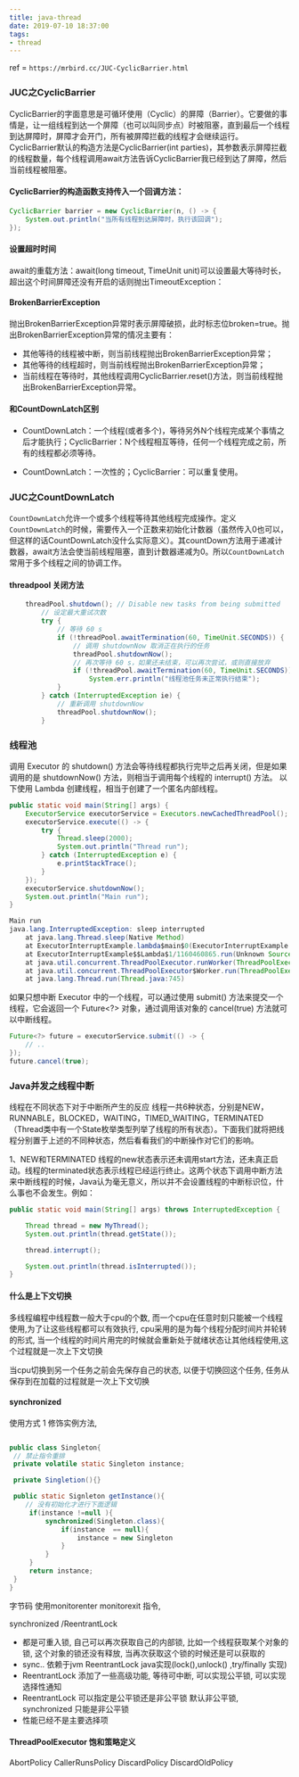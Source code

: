 ```yaml
---
title: java-thread
date: 2019-07-10 18:37:00
tags:
- thread
---
```


ref = `https://mrbird.cc/JUC-CyclicBarrier.html`
### JUC之CyclicBarrier

CyclicBarrier的字面意思是可循环使用（Cyclic）的屏障（Barrier）。它要做的事情是，让一组线程到达一个屏障（也可以叫同步点）时被阻塞，直到最后一个线程到达屏障时，屏障才会开门，所有被屏障拦截的线程才会继续运行。CyclicBarrier默认的构造方法是CyclicBarrier(int parties)，其参数表示屏障拦截的线程数量，每个线程调用await方法告诉CyclicBarrier我已经到达了屏障，然后当前线程被阻塞。

#### CyclicBarrier的构造函数支持传入一个回调方法：

```java
CyclicBarrier barrier = new CyclicBarrier(n, () -> {
    System.out.println("当所有线程到达屏障时，执行该回调");
});
```

####  设置超时时间

await的重载方法：await(long timeout, TimeUnit unit)可以设置最大等待时长，超出这个时间屏障还没有开启的话则抛出TimeoutException：

#### BrokenBarrierException

抛出BrokenBarrierException异常时表示屏障破损，此时标志位broken=true。抛出BrokenBarrierException异常的情况主要有：

- 其他等待的线程被中断，则当前线程抛出BrokenBarrierException异常；
- 其他等待的线程超时，则当前线程抛出BrokenBarrierException异常；
- 当前线程在等待时，其他线程调用CyclicBarrier.reset()方法，则当前线程抛出BrokenBarrierException异常。


#### 和CountDownLatch区别
- CountDownLatch：一个线程(或者多个)，等待另外N个线程完成某个事情之后才能执行；CyclicBarrier：N个线程相互等待，任何一个线程完成之前，所有的线程都必须等待。

- CountDownLatch：一次性的；CyclicBarrier：可以重复使用。


### JUC之CountDownLatch
`CountDownLatch`允许一个或多个线程等待其他线程完成操作。定义`CountDownLatch`的时候，需要传入一个正数来初始化计数器（虽然传入0也可以，但这样的话CountDownLatch没什么实际意义）。其countDown方法用于递减计数器，await方法会使当前线程阻塞，直到计数器递减为0。所以`CountDownLatch`常用于多个线程之间的协调工作。


#### threadpool 关闭方法
```java
    threadPool.shutdown(); // Disable new tasks from being submitted
        // 设定最大重试次数
        try {
            // 等待 60 s
            if (!threadPool.awaitTermination(60, TimeUnit.SECONDS)) {
                // 调用 shutdownNow 取消正在执行的任务
                threadPool.shutdownNow();
                // 再次等待 60 s，如果还未结束，可以再次尝试，或则直接放弃
                if (!threadPool.awaitTermination(60, TimeUnit.SECONDS))
                    System.err.println("线程池任务未正常执行结束");
            }
        } catch (InterruptedException ie) {
            // 重新调用 shutdownNow
            threadPool.shutdownNow();
        }
```


### 线程池 
调用 Executor 的 shutdown() 方法会等待线程都执行完毕之后再关闭，但是如果调用的是 shutdownNow() 方法，则相当于调用每个线程的 interrupt() 方法。
以下使用 Lambda 创建线程，相当于创建了一个匿名内部线程。

```java
public static void main(String[] args) {
    ExecutorService executorService = Executors.newCachedThreadPool();
    executorService.execute(() -> {
        try {
            Thread.sleep(2000);
            System.out.println("Thread run");
        } catch (InterruptedException e) {
            e.printStackTrace();
        }
    });
    executorService.shutdownNow();
    System.out.println("Main run");
}
```
```java
Main run
java.lang.InterruptedException: sleep interrupted
    at java.lang.Thread.sleep(Native Method)
    at ExecutorInterruptExample.lambda$main$0(ExecutorInterruptExample.java:9)
    at ExecutorInterruptExample$$Lambda$1/1160460865.run(Unknown Source)
    at java.util.concurrent.ThreadPoolExecutor.runWorker(ThreadPoolExecutor.java:1142)
    at java.util.concurrent.ThreadPoolExecutor$Worker.run(ThreadPoolExecutor.java:617)
    at java.lang.Thread.run(Thread.java:745)
```
如果只想中断 Executor 中的一个线程，可以通过使用 submit() 方法来提交一个线程，它会返回一个 Future<?> 对象，通过调用该对象的 cancel(true) 方法就可以中断线程。

```java
Future<?> future = executorService.submit(() -> {
    // ..
});
future.cancel(true);
```


### Java并发之线程中断

线程在不同状态下对于中断所产生的反应
     线程一共6种状态，分别是NEW，RUNNABLE，BLOCKED，WAITING，TIMED_WAITING，TERMINATED（Thread类中有一个State枚举类型列举了线程的所有状态）。下面我们就将把线程分别置于上述的不同种状态，然后看看我们的中断操作对它们的影响。

1、NEW和TERMINATED
     线程的new状态表示还未调用start方法，还未真正启动。线程的terminated状态表示线程已经运行终止。这两个状态下调用中断方法来中断线程的时候，Java认为毫无意义，所以并不会设置线程的中断标识位，什么事也不会发生。例如：
```java
public static void main(String[] args) throws InterruptedException {

    Thread thread = new MyThread();
    System.out.println(thread.getState());

    thread.interrupt();

    System.out.println(thread.isInterrupted());
}
```

#### 什么是上下文切换

多线程编程中线程数一般大于cpu的个数, 而一个cpu在任意时刻只能被一个线程使用,为了让这些线程都可以有效执行, cpu采用的是为每个线程分配时间片并轮转的形式, 当一个线程的时间片用完的时候就会重新处于就绪状态让其他线程使用,这个过程就是一次上下文切换

当cpu切换到另一个任务之前会先保存自己的状态, 以便于切换回这个任务, 任务从保存到在加载的过程就是一次上下文切换


#### synchronized
使用方式
1 修饰实例方法, 
```java

public class Singleton{
 // 禁止指令重排
 private volatile static Singleton instance;

 private Singletion(){}

 public static Signleton getInstance(){
    // 没有初始化才进行下面逻辑
     if(instance !=null ){
         synchronized(Singleton.class){
             if(instance  == null){
                 instance = new Singleton
             }
         }
     }
     return instance;
 }   
}
```
字节码
使用monitorenter monitorexit 指令, 


synchronized /ReentrantLock
- 都是可重入锁, 自己可以再次获取自己的内部锁, 比如一个线程获取某个对象的锁, 这个对象的锁还没有释放, 当再次获取这个锁的时候还是可以获取的
- sync.. 依赖于jvm ReentrantLock java实现(lock(),unlock() ,try/finally 实现)
- ReentrantLock 添加了一些高级功能, 等待可中断, 可以实现公平锁, 可以实现选择性通知
- ReentrantLock 可以指定是公平锁还是非公平锁 默认非公平锁, synchronized 只能是非公平锁
- 性能已经不是主要选择项


#### ThreadPoolExecutor 饱和策略定义

AbortPolicy
CallerRunsPolicy
DiscardPolicy
DiscardOldPolicy